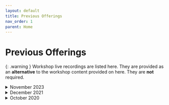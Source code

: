 ```yaml
---
layout: default
title: Previous Offerings
nav_order: 1
parent: Home
---
```


<!-- If you still want to provide access to old workshop recordings, this is the place! Full-length live workshop videos go here. -->
<!-- If you decide you don't need it, delete this page AND go to 'index.md', set has_children to false. -->

# Previous Offerings

{: .warning }
Workshop live recordings are listed here. They are provided as an **alternative** to the workshop content provided on here. They are **not** required.

<!-- ----------------------------------------------------------------- -->

<details markdown="1">
<summary>November 2023</summary> <!-- Change "Month Year" with the date of the recording ---> 
<iframe height="416" width="100%" allowfullscreen frameborder=0 src="https://echo360.ca/media/51875be4-6aff-4d0b-bc91-32abe1b1d854/public"></iframe>
[View original here.](https://echo360.ca/media/51875be4-6aff-4d0b-bc91-32abe1b1d854/public)

### Download data:  
- [demo.sav](data/demo.sav)
- [demo.txt](data/demo.txt)
- [demo.xlsx](data/demo.xlsx)

</details>

<!-- ----------------------------------------------------------------- -->

<details markdown="1">
<summary>December 2021</summary> <!-- Change "Month Year" with the date of the recording ---> 
<iframe height="416" width="100%" allowfullscreen frameborder=0 src="https://echo360.ca/media/cdb3d78a-0097-41d5-907b-1849254c879f/public"></iframe>
[View original here.](https://echo360.ca/media/cdb3d78a-0097-41d5-907b-1849254c879f/public)

### Download data:  
- [demo.sav](data/demo.sav)
- [demo.txt](data/demo.txt)
- [demo.xlsx](data/demo.xlsx)

</details>

<!-- ----------------------------------------------------------------- -->

<details markdown="1">
<summary>October 2020</summary>
<iframe height="416" width="100%" allowfullscreen frameborder=0 src="https://echo360.ca/media/6a02fc27-7bee-4395-90b6-ad1a046ac437/public"></iframe>
[View original here.](https://echo360.ca/media/6a02fc27-7bee-4395-90b6-ad1a046ac437/public)

[Download data from \<odesi\>](http://odesi2.scholarsportal.info/webview/)  
<img src="assets/img/prevOfferings/offer1.png" alt="" width="75%" style="border: solid 2px black">

</details>